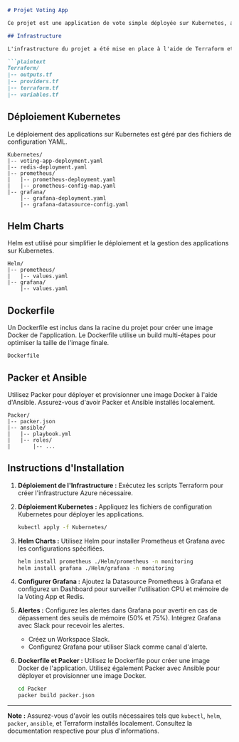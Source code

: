 ```markdown
# Projet Voting App

Ce projet est une application de vote simple déployée sur Kubernetes, avec des métriques surveillées par Prometheus et une visualisation des données via Grafana. L'intégration d'alertes Slack permet également d'être informé des événements critiques.

## Infrastructure

L'infrastructure du projet a été mise en place à l'aide de Terraform et comprend un cluster Kubernetes (AKS), un réseau virtuel, et d'autres ressources nécessaires.

```plaintext
Terraform/
|-- outputs.tf
|-- providers.tf
|-- terraform.tf
|-- variables.tf
```

## Déploiement Kubernetes

Le déploiement des applications sur Kubernetes est géré par des fichiers de configuration YAML.

```plaintext
Kubernetes/
|-- voting-app-deployment.yaml
|-- redis-deployment.yaml
|-- prometheus/
|   |-- prometheus-deployment.yaml
|   |-- prometheus-config-map.yaml
|-- grafana/
    |-- grafana-deployment.yaml
    |-- grafana-datasource-config.yaml
```

## Helm Charts

Helm est utilisé pour simplifier le déploiement et la gestion des applications sur Kubernetes.

```plaintext
Helm/
|-- prometheus/
|   |-- values.yaml
|-- grafana/
    |-- values.yaml
```

## Dockerfile

Un Dockerfile est inclus dans la racine du projet pour créer une image Docker de l'application. Le Dockerfile utilise un build multi-étapes pour optimiser la taille de l'image finale.

```plaintext
Dockerfile
```

## Packer et Ansible

Utilisez Packer pour déployer et provisionner une image Docker à l'aide d'Ansible. Assurez-vous d'avoir Packer et Ansible installés localement.

```plaintext
Packer/
|-- packer.json
|-- ansible/
|   |-- playbook.yml
|   |-- roles/
|       |-- ...
```

## Instructions d'Installation

1. **Déploiement de l'Infrastructure :** Exécutez les scripts Terraform pour créer l'infrastructure Azure nécessaire.

2. **Déploiement Kubernetes :** Appliquez les fichiers de configuration Kubernetes pour déployer les applications.

    ```bash
    kubectl apply -f Kubernetes/
    ```

3. **Helm Charts :** Utilisez Helm pour installer Prometheus et Grafana avec les configurations spécifiées.

    ```bash
    helm install prometheus ./Helm/prometheus -n monitoring
    helm install grafana ./Helm/grafana -n monitoring
    ```

4. **Configurer Grafana :** Ajoutez la Datasource Prometheus à Grafana et configurez un Dashboard pour surveiller l'utilisation CPU et mémoire de la Voting App et Redis.

5. **Alertes :** Configurez les alertes dans Grafana pour avertir en cas de dépassement des seuils de mémoire (50% et 75%). Intégrez Grafana avec Slack pour recevoir les alertes.

    - Créez un Workspace Slack.
    - Configurez Grafana pour utiliser Slack comme canal d'alerte.

6. **Dockerfile et Packer :** Utilisez le Dockerfile pour créer une image Docker de l'application. Utilisez également Packer avec Ansible pour déployer et provisionner une image Docker.

    ```bash
    cd Packer
    packer build packer.json
    ```

---

**Note :** Assurez-vous d'avoir les outils nécessaires tels que `kubectl`, `helm`, `packer`, `ansible`, et Terraform installés localement. Consultez la documentation respective pour plus d'informations.

```